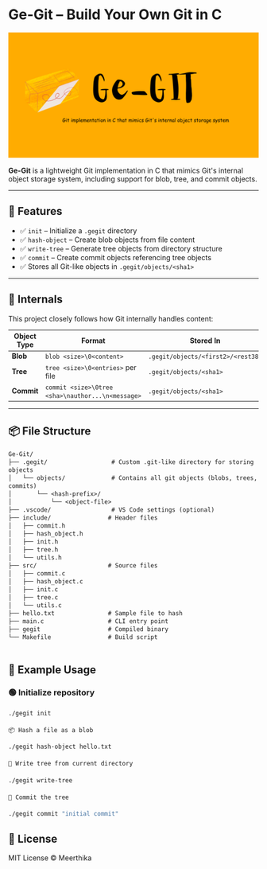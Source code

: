 # Ge-Git – Build Your Own Git in C
![Ge-Git Logo](logo.png)

**Ge-Git** is a lightweight Git implementation in C that mimics Git's internal object storage system, including support for blob, tree, and commit objects.

---

## 🚀 Features

- ✅ `init` – Initialize a `.gegit` directory
- ✅ `hash-object` – Create blob objects from file content
- ✅ `write-tree` – Generate tree objects from directory structure
- ✅ `commit` – Create commit objects referencing tree objects
- ✅ Stores all Git-like objects in `.gegit/objects/<sha1>`

---

## 🧠 Internals

This project closely follows how Git internally handles content:

| Object Type | Format                                              | Stored In                                      |
|-------------|------------------------------------------------------|------------------------------------------------|
| **Blob**    | `blob <size>\0<content>`                             | `.gegit/objects/<first2>/<rest38>`             |
| **Tree**    | `tree <size>\0<entries>` per file                    | `.gegit/objects/<sha1>`                        |
| **Commit**  | `commit <size>\0tree <sha>\nauthor...\n<message>`    | `.gegit/objects/<sha1>`                        |

---

## 📦 File Structure
```
Ge-Git/
├── .gegit/                  # Custom .git-like directory for storing objects
│   └── objects/             # Contains all git objects (blobs, trees, commits)
│       └── <hash-prefix>/
│           └── <object-file>
├── .vscode/                 # VS Code settings (optional)
├── include/                # Header files
│   ├── commit.h
│   ├── hash_object.h
│   ├── init.h
│   ├── tree.h
│   └── utils.h
├── src/                    # Source files
│   ├── commit.c
│   ├── hash_object.c
│   ├── init.c
│   ├── tree.c
│   └── utils.c
├── hello.txt               # Sample file to hash
├── main.c                  # CLI entry point
├── gegit                   # Compiled binary
└── Makefile                # Build script


```

## 🧪 Example Usage

### 🟢 Initialize repository

```bash
./gegit init

📦 Hash a file as a blob

./gegit hash-object hello.txt

🌲 Write tree from current directory

./gegit write-tree

📝 Commit the tree

./gegit commit "initial commit"
```

## 🪪 License

MIT License © Meerthika
